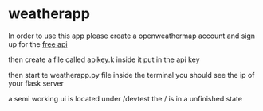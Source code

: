 # weatherapp

In order to use this app please create a openweathermap account and sign up for the [free api](https://openweathermap.org/price)

then create a file called apikey.k inside it put in the api key

then start te weatherapp.py file inside the terminal you should see the ip of your flask server

a semi working ui is located under /devtest the / is in a unfinished state
